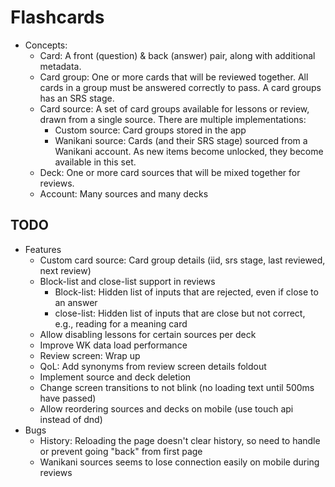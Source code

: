 # Flashcards

* Concepts:
  * Card: A front (question) & back (answer) pair, along with additional metadata.
  * Card group: One or more cards that will be reviewed together. All cards in a group must be
    answered correctly to pass. A card groups has an SRS stage.
  * Card source: A set of card groups available for lessons or review, drawn from a single
    source. There are multiple implementations:
    * Custom source: Card groups stored in the app
    * Wanikani source: Cards (and their SRS stage) sourced from a Wanikani account. As new
      items become unlocked, they become available in this set.
  * Deck: One or more card sources that will be mixed together for reviews.
  * Account: Many sources and many decks

## TODO

* Features
  * Custom card source: Card group details (iid, srs stage, last reviewed, next review)
  * Block-list and close-list support in reviews
    * Block-list: Hidden list of inputs that are rejected, even if close to an answer
    * close-list: Hidden list of inputs that are close but not correct, e.g., reading for a meaning card
  * Allow disabling lessons for certain sources per deck
  * Improve WK data load performance
  * Review screen: Wrap up
  * QoL: Add synonyms from review screen details foldout
  * Implement source and deck deletion
  * Change screen transitions to not blink (no loading text until 500ms have passed)
  * Allow reordering sources and decks on mobile (use touch api instead of dnd)
* Bugs
  * History: Reloading the page doesn't clear history, so need to handle or prevent going 
    "back" from first page
  * Wanikani sources seems to lose connection easily on mobile during reviews
